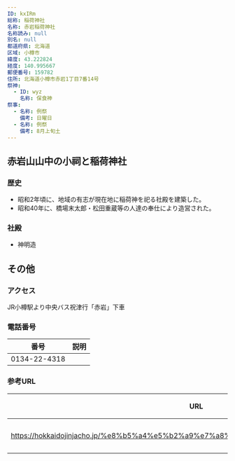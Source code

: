 ```yaml
---
ID: kxIRm
総称: 稲荷神社
名称: 赤岩稲荷神社
名称読み: null
別名: null
都道府県: 北海道
区域: 小樽市
緯度: 43.222824
経度: 140.995667
郵便番号: 159782
住所: 北海道小樽市赤岩1丁目7番14号
祭神:
  - ID: wyz
    名称: 保食神
祭事:
  - 名称: 例祭
    備考: 日曜日
  - 名称: 例祭
    備考: 8月上旬土
---
```


## 赤岩山山中の小祠と稲荷神社

### 歴史

- 昭和2年頃に、地域の有志が現在地に稲荷神を祀る社殿を建築した。
- 昭和40年に、橋場末太郎・松田重蔵等の人達の奉仕により造営された。

### 社殿

- 神明造

## その他

### アクセス

JR小樽駅より中央バス祝津行「赤岩」下車

### 電話番号

| 番号         | 説明 |
| ------------ | ---- |
| 0134-22-4318 |      |

### 参考URL

| URL                                                                                 | 説明   |
| ----------------------------------------------------------------------------------- | ------ |
| https://hokkaidojinjacho.jp/%e8%b5%a4%e5%b2%a9%e7%a8%b2%e8%8d%b7%e7%a5%9e%e7%a4%be/ | 神社庁 |
